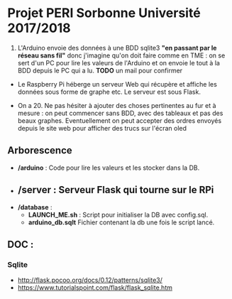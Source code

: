 # Projet PERI Sorbonne Université 2017/2018

1.  L'Arduino envoie des données à une BDD sqlite3 **"en passant par le réseau sans fil"** donc j'imagine qu'on doit faire comme en TME : on se sert d'un PC pour lire les valeurs de l'Arduino et on envoie le tout à la BDD depuis le PC qui a lu. **TODO** un mail pour confirmer

- Le Raspberry Pi héberge un serveur Web qui récupère et affiche les données sous forme de graphe etc. Le serveur est sous Flask.

- On a 20. Ne pas hésiter à ajouter des choses pertinentes au fur et à mesure : on peut commencer sans BDD, avec des tableaux et pas des beaux graphes.
Eventuellement on peut accepter des ordres envoyés depuis le site web pour afficher des trucs sur l'écran oled

## Arborescence

- **/arduino** : Code pour lire les valeurs et les stocker dans la DB.
- **/server** : Serveur Flask qui tourne sur le RPi
	-
- **/database** : 
	- **LAUNCH_ME.sh** : Script pour initialiser la DB avec config.sql.
	- **arduino_db.sqlt** Fichier contenant la db une fois le script lancé.
## DOC : 

### Sqlite

- http://flask.pocoo.org/docs/0.12/patterns/sqlite3/
- https://www.tutorialspoint.com/flask/flask_sqlite.htm
